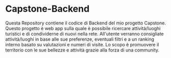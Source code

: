 # Capstone-Backend

Questa Repository contiene il codice di Backend del mio progetto Capstone.
Questo progetto è web app sulla quale è possibile ricercare attività/luoghi turistici e di condividerne di nuovi nella rete.
All'utente verranno consigliate attività/luoghi in base alle sue preferenze, eventuali filtri e a un ranking interno basato su valutazioni e numeri di visite.
Lo scopo è promuovere il territorio con le sue bellezze e attività grazie alla forza di una community.
